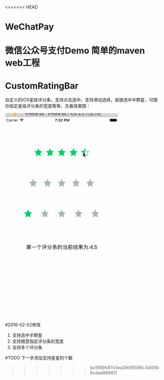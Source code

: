 <<<<<<< HEAD
# WeChatPay
微信公众号支付Demo
简单的maven web工程
=======
# CustomRatingBar

自定义的IOS星级评分条，支持点击选中，支持滑动选择，直接选中半颗星，可随你指定星级评分条的宽度等等，先看效果图：

![评分条](ratingbar-ios.gif)

#2016-02-02修改
1. 支持选中半颗星
2. 支持随意指定评分条的宽度
3. 支持多个评分条

#TODO
下一步添加支持星星的个数

>>>>>>> bc5f69fdf7c0ea39d15595c7a50fb6cdae866811
